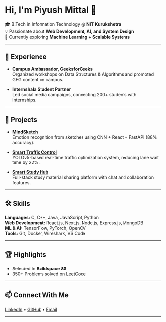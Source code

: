 # Hi, I'm Piyush Mittal 👋  

🎓 B.Tech in Information Technology @ **NIT Kurukshetra**       
💡 Passionate about **Web Development, AI, and System Design**  
📍 Currently exploring **Machine Learning + Scalable Systems**  

---

## 💼 Experience  
- **Campus Ambassador, GeeksforGeeks**  
  Organized workshops on Data Structures & Algorithms and promoted GFG content on campus.  

- **Internshala Student Partner**  
  Led social media campaigns, connecting 200+ students with internships.  

---

## 🚀 Projects  

- **[MindSketch](https://ai-emotion-tracker.vercel.app/)**  
  Emotion recognition from sketches using CNN + React + FastAPI (88% accuracy).  

- **[Smart Traffic Control](https://github.com/piyushnitkkr/Smart-Traffic-Control)**  
  YOLOv5-based real-time traffic optimization system, reducing lane wait time by 22%.  

- **[Smart Study Hub](https://smart-hub-zrd3.vercel.app/)**  
  Full-stack study material sharing platform with chat and collaboration features.  

---

## 🛠️ Skills  

**Languages:** C, C++, Java, JavaScript, Python  
**Web Development:** React.js, Next.js, Node.js, Express.js, MongoDB  
**ML & AI:** TensorFlow, PyTorch, OpenCV  
**Tools:** Git, Docker, Wireshark, VS Code  

---

## 🏆 Highlights  
- Selected in **Buildspace S5**  
- 350+ Problems solved on [LeetCode](https://leetcode.com/u/Mittal_Piyush_Pm/)   

---

## 📫 Connect With Me  

[LinkedIn](https://www.linkedin.com/in/piyush-m-79a993280) • [GitHub](https://github.com/piyushnitkkr) • [Email](mailto:piyushmittal78441@gmail.com) 

---

